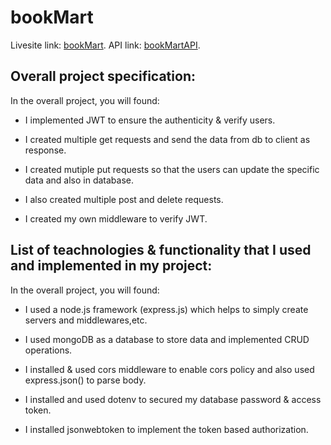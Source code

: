 # bookMart

Livesite link: [bookMart](https://book-mart-94d39.web.app/).
API link: [bookMartAPI](https://hidden-eyrie-82910.herokuapp.com/).

## Overall project specification:

In the overall project, you will found:

 - I implemented JWT to ensure the authenticity & verify users.

 - I created multiple get requests and send the data from db to client as response.

 - I created mutiple put requests so that the users can update the specific data and also in database.

 - I also created multiple post and delete requests. 

 - I created my own middleware to verify JWT.

## List of teachnologies & functionality that I used and implemented in my project:

In the overall project, you will found:

 - I used a node.js framework (express.js) which helps to simply create servers and middlewares,etc.

 - I used mongoDB as a database to store data and implemented CRUD operations.

 - I installed & used cors middleware to enable cors policy and also used express.json() to parse body.

 - I installed and used dotenv to secured my database password & access token.

 - I installed jsonwebtoken to implement the token based authorization. 

